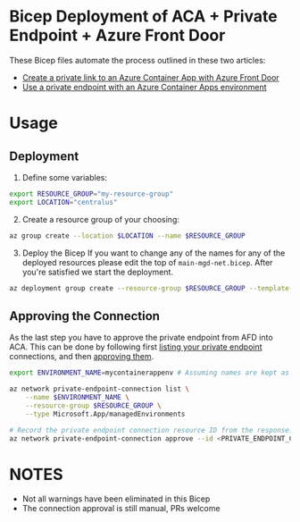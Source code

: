 # Bicep Deployment of ACA + Private Endpoint + Azure Front Door

These Bicep files automate the process outlined in these two articles:

* [Create a private link to an Azure Container App with Azure Front Door](https://learn.microsoft.com/en-us/azure/container-apps/how-to-integrate-with-azure-front-door)
* [Use a private endpoint with an Azure Container Apps environment](https://learn.microsoft.com/en-us/azure/container-apps/how-to-use-private-endpoint?pivots=azure-cli)


# Usage

## Deployment

1. Define some variables:

```bash
export RESOURCE_GROUP="my-resource-group"
export LOCATION="centralus"
```


2. Create a resource group of your choosing:
   
```bash
az group create --location $LOCATION --name $RESOURCE_GROUP
```


3. Deploy the Bicep
If you want to change any of the names for any of the deployed resources please edit the top of `main-mgd-net.bicep`. After you're satisfied we start the deployment.

```bash
az deployment group create --resource-group $RESOURCE_GROUP --template-file main-mgd-net.bicep
```


## Approving the Connection

As the last step you have to approve the private endpoint from AFD into ACA. This can be done by following first [listing your private endpoint](https://learn.microsoft.com/en-us/azure/container-apps/how-to-integrate-with-azure-front-door#list-private-endpoint-connections) connections, and then [approving them](https://learn.microsoft.com/en-us/azure/container-apps/how-to-integrate-with-azure-front-door#approve-the-private-endpoint-connection).

```bash
export ENVIRONMENT_NAME=mycontainerappenv # Assuming names are kept as they are in the Bicep file

az network private-endpoint-connection list \
    --name $ENVIRONMENT_NAME \
    --resource-group $RESOURCE_GROUP \
    --type Microsoft.App/managedEnvironments

# Record the private endpoint connection resource ID from the response. Don't confuse this with the private endpoint ID. Replace the <PLACEHOLDER> with the private endpoint connection resource ID.
az network private-endpoint-connection approve --id <PRIVATE_ENDPOINT_CONNECTION_RESOURCE_ID>
```


# NOTES

* Not all warnings have been eliminated in this Bicep
* The connection approval is still manual, PRs welcome
